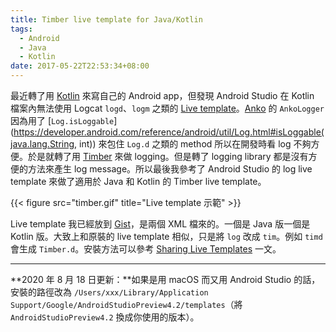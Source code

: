 ```yaml
---
title: Timber live template for Java/Kotlin
tags:
  - Android
  - Java
  - Kotlin
date: 2017-05-22T22:53:34+08:00
---
```



最近轉了用 [Kotlin](https://kotlinlang.org/) 來寫自己的 Android app，但發現 Android Studio 在 Kotlin 檔案內無法使用 Logcat `logd`、`logm` 之類的 [Live template](https://www.jetbrains.com/help/idea/2017.1/live-templates.html)。[Anko](https://github.com/Kotlin/anko) 的 `AnkoLogger` 因為用了 [`Log.isLoggable`](https://developer.android.com/reference/android/util/Log.html#isLoggable(java.lang.String, int)) 來包住 `Log.d` 之類的 method 所以在開發時看 log 不夠方便。於是就轉了用 [Timber](https://github.com/JakeWharton/timber) 來做 logging。但是轉了 logging library 都是沒有方便的方法來產生 log message。所以最後我參考了 Android Studio 的 log live template 來做了適用於 Java 和 Kotlin 的 Timber live template。

{{< figure src="timber.gif" title="Live template 示範" >}}

Live template 我已經放到 [Gist](https://gist.github.com/ericksli/1afdfb1590e2cefb33c415b4f03bf645)，是兩個 XML 檔來的。一個是 Java 版一個是 Kotlin 版。大致上和原裝的 live template 相似，只是將 `log` 改成 `tim`。例如 `timd` 會生成 `Timber.d`。安裝方法可以參考 [Sharing Live Templates](https://www.jetbrains.com/help/idea/2017.1/sharing-live-templates.html) 一文。

---

**2020 年 8 月 18 日更新：**如果是用 macOS 而又用 Android Studio 的話，安裝的路徑改為 `/Users/xxx/Library/Application Support/Google/AndroidStudioPreview4.2/templates`（將 `AndroidStudioPreview4.2` 換成你使用的版本）。
